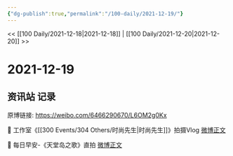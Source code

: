 ```yaml
---
{"dg-publish":true,"permalink":"/100-daily/2021-12-19/"}
---
```



<< [[100 Daily/2021-12-18\|2021-12-18]] | [[100 Daily/2021-12-20\|2021-12-20]] >>

# 2021-12-19

## 资讯站 记录

原博链接: https://weibo.com/6466290670/L6OM2g0Kx

💫 工作室《[[300 Events/304 Others/时尚先生\|时尚先生]]》拍摄Vlog [微博正文](https://weibo.com/detail/4716156936784426)

💫 每日早安-《天堂岛之歌》直拍 [微博正文](https://weibo.com/detail/4716028447688972)

